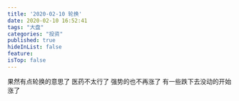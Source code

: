 ```yaml
---
title: '2020-02-10 轮换'
date: 2020-02-10 16:52:41
tags: "大盘"
categories: "投资"
published: true
hideInList: false
feature: 
isTop: false
---
```

果然有点轮换的意思了
医药不太行了
强势的也不再涨了
有一些跌下去没动的开始涨了
<!-- more -->
